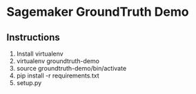 # Sagemaker GroundTruth Demo

## Instructions
1. Install virtualenv
2. virtualenv groundtruth-demo
3. source groundtruth-demo/bin/activate
4. pip install -r requirements.txt
5. setup.py
